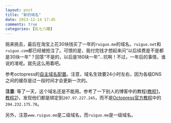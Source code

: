 ```yaml
---
layout: post
title: "新的域名"
date: 2013-12-14 17:45
comments: true
categories: [乱七八糟]
---
```


挑来挑去，最后在淘宝上花30块钱买了一年的`ruiguo.me`的域名。`ruiguo.net`和`ruiguo.com`都已经被抢注了。可恨的是，我付完钱才想起来问“以后续费是不是都是30块一年”？回答“不是的，以后是180块一年”...坑啊！不过，一年后的事情，谁说的准呢。就先这么用着吧。

参考octopress的[自主域名配置](http://octopress.org/docs/deploying/github/)。注意，域名生效要24小时左右，因为各级DNS之间的缓存是过一段时间才会更新一次的。

**注意**: 等了一天，这个域名还是不能用。参考了一下别人的博客中的教程([教程1](http://fancyoung.com/blog/host-to-github/)，[教程2](http://www.cnblogs.com/rubylouvre/archive/2012/06/10/2543706.html))，发现他们都是绑定到`207.97.227.245`，而不是[Octopress官方教程](http://octopress.org/docs/deploying/github/)中的`204.232.175.78`。

另外，注意`www.ruiguo.me`是二级域名，而`ruiguo.me`是一级域名。
